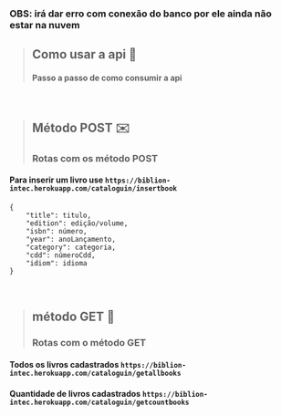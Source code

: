 ### OBS: irá dar erro com conexão do banco por ele ainda não estar na nuvem 

> ## Como usar a api 🤔
> #### Passo a passo de como consumir a api

<br>

> ## Método POST ✉️
> ### Rotas com os método POST


#### Para inserir um livro use ```https://biblion-intec.herokuapp.com/cataloguin/insertbook```
``` 
{
    "title": titulo,
    "edition": edição/volume,
    "isbn": número,
    "year": anoLançamento,
    "category": categoria,
    "cdd": númeroCdd,
    "idiom": idioma
}
```

<br>

> ## método GET 👋
> ### Rotas com o método GET

#### Todos os livros cadastrados ```https://biblion-intec.herokuapp.com/cataloguin/getallbooks```

#### Quantidade de livros cadastrados ```https://biblion-intec.herokuapp.com/cataloguin/getcountbooks```
